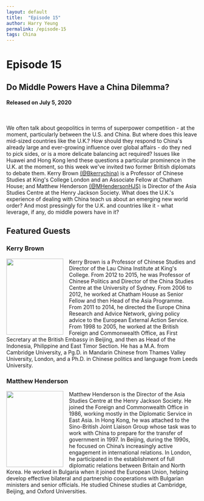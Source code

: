 ```yaml
---
layout: default
title:  "Episode 15"
author: Harry Yeung
permalink: /episode-15
tags: China
---
```


# Episode 15
## Do Middle Powers Have a China Dilemma?
#### Released on July 5, 2020

<div id="buzzsprout-player-4426709"></div>
<script src="https://www.buzzsprout.com/699187/4426709-do-middle-powers-have-a-china-dilemma.js?container_id=buzzsprout-player-4426709&player=small" type="text/javascript" charset="utf-8"></script>
<br>

We often talk about geopolitics in terms of superpower competition - at the moment, particularly between the U.S. and China. But where does this leave mid-sized countries like the U.K.? How should they respond to China's already large and ever-growing influence over global affairs - do they ned to pick sides, or is a more delicate balancing act required? Issues like Huawei and Hong Kong lend these questions a particular prominence in the U.K. at the moment, so this week we've invited two former British diplomats to debate them. Kerry Brown [(@Bkerrychina)](https://twitter.com/Bkerrychina) is a  Professor of Chinese Studies at King's College London and an Associate Fellow at Chatham House; and Matthew Henderson [(@MHendersonHJS)](https://twitter.com/mhendersonhjs?lang=en) is Director of the Asia Studies Centre at the Henry Jackson Society. What does the U.K.'s experience of dealing with China teach us about an emerging new world order? And most pressingly for the U.K. and countries like it - what leverage, if any, do middle powers have in it?

## Featured Guests

### Kerry Brown

<img src="https://user-images.githubusercontent.com/67763587/90303770-b8b2a500-de65-11ea-8f70-eb3a89318c4e.png"
  style="width:150px;height:200px;margin-right:15px;"
  align="left" />
  <p>Kerry Brown is a Professor of Chinese Studies and Director of the Lau China Institute at King's College. From 2012 to 2015, he was Professor of Chinese Politics and Director of the China Studies Centre at the University of Sydney. From 2006 to 2012, he worked at Chatham House as Senior Fellow and then Head of the Asia Programme. From 2011 to 2014, he directed the Europe China Research and Advice Network, giving policy advice to the European External Action Service. From 1998 to 2005, he worked at the British Foreign and Commonwealth Office, as First Secretary at the British Embassy in Beijing, and then as Head of the Indonesia, Philippine and East Timor Section. He has a M.A. from Cambridge University, a Pg.D. in Mandarin Chinese from Thames Valley University, London, and a Ph.D. in Chinese politics and language from Leeds University. </p>

### Matthew Henderson

<img src="https://user-images.githubusercontent.com/67763587/90303945-8e61e700-de67-11ea-9a87-f62f7c0b8739.png"
  style="width:150px;height:200px;margin-right:15px;"
  align="left" />
  <p>Matthew Henderson is the Director of the Asia Studies Centre at the Henry Jackson Society. He  joined the Foreign and Commonwealth Office in 1986, working mostly in the Diplomatic Service in East Asia. In Hong Kong, he was attached to the Sino-British Joint Liaison Group whose task was to work with China to prepare for the transfer of government in 1997. In Beijing, during the 1990s, he focused on China’s increasingly active engagement in international relations. In London, he participated in the establishment of full diplomatic relations between Britain and North Korea. He worked in Bulgaria when it joined the European Union, helping develop effective bilateral and partnership cooperations with Bulgarian ministers and senior officials. He studied Chinese studies at Cambridge, Beijing, and Oxford Universities. </p>
